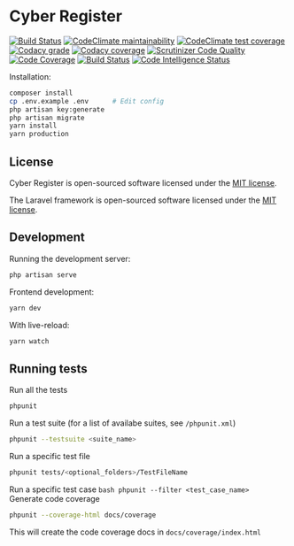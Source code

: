 # Cyber Register
[![Build Status](https://travis-ci.org/annejan/cyber-register.svg)](https://travis-ci.org/annejan/cyber-register)
[![CodeClimate maintainability](https://api.codeclimate.com/v1/badges/0cd3ddb9f5bc622869c8/maintainability)](https://codeclimate.com/github/annejan/cyber-register/maintainability)
[![CodeClimate test coverage](https://api.codeclimate.com/v1/badges/0cd3ddb9f5bc622869c8/test_coverage)](https://codeclimate.com/github/annejan/cyber-register/test_coverage)
[![Codacy grade](https://api.codacy.com/project/badge/Grade/00f75cc741ef48969d38866e9789e3f7)](https://www.codacy.com/app/annejan/cyber-register?utm_source=github.com&amp;utm_medium=referral&amp;utm_content=annejan/cyber-register&amp;utm_campaign=Badge_Grade)
[![Codacy coverage](https://api.codacy.com/project/badge/Coverage/00f75cc741ef48969d38866e9789e3f7)](https://www.codacy.com/app/annejan/cyber-register?utm_source=github.com&amp;utm_medium=referral&amp;utm_content=annejan/cyber-register&amp;utm_campaign=Badge_Coverage)
[![Scrutinizer Code Quality](https://scrutinizer-ci.com/g/annejan/cyber-register/badges/quality-score.png?b=master)](https://scrutinizer-ci.com/g/annejan/cyber-register/?branch=master)
[![Code Coverage](https://scrutinizer-ci.com/g/annejan/cyber-register/badges/coverage.png?b=master)](https://scrutinizer-ci.com/g/annejan/cyber-register/?branch=master)
[![Build Status](https://scrutinizer-ci.com/g/annejan/cyber-register/badges/build.png?b=master)](https://scrutinizer-ci.com/g/annejan/cyber-register/build-status/master)
[![Code Intelligence Status](https://scrutinizer-ci.com/g/annejan/cyber-register/badges/code-intelligence.svg?b=master)](https://scrutinizer-ci.com/code-intelligence)

Installation:
```bash
composer install
cp .env.example .env      # Edit config
php artisan key:generate
php artisan migrate
yarn install
yarn production
```
## License

Cyber Register is open-sourced software licensed under the [MIT license](http://opensource.org/licenses/MIT).

The Laravel framework is open-sourced software licensed under the [MIT license](http://opensource.org/licenses/MIT).

## Development

Running the development server:
```bash
php artisan serve
```
Frontend development:
```bash
yarn dev
```
With live-reload:
```bash
yarn watch
```
## Running tests
 
Run all the tests
```bash
phpunit
```
Run a test suite (for a list of availabe suites, see `/phpunit.xml`)
```bash 
phpunit --testsuite <suite_name>
```
Run a specific test file
```bash
phpunit tests/<optional_folders>/TestFileName
```
Run a specific test case
``bash
phpunit --filter <test_case_name>
``
Generate code coverage
```bash
phpunit --coverage-html docs/coverage
```
This will create the code coverage docs in `docs/coverage/index.html`
